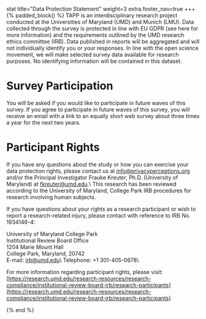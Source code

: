 stat
title="Data Protection Statement"
weight=3
extra.footer_nav=true
+++
{% padded_block() %}
TAPP is an interdisciplinary research project conducted at the Universities of Maryland (UMD) and Munich (LMU). 
Data collected through the survey is protected in line with EU GDPR (see here for more information) and the requirements outlined by the UMD research ethics committee (IRB). Data published in reports will be aggregated and will not individually identify you or your responses. In line with the open science movement, we will make selected survey data available for research purposes. No identifying information will be contained in this dataset. 

# Survey Participation

You will be asked if you would like to participate in future waves of this survey. If you agree to participate in future waves of this survey, you will receive an email with a link to an equally short web survey about three times a year for the next two years.

# Participant Rights

If you have any questions about the study or how you can exercise your data protection rights, please contact us at info@privacyperceptions.org and/or the Principal Investigator Frauke Kreuter, Ph.D. (University of Maryland) at [fkreuter@umd.edu](mailto:fkreuter@umd.edu).\ 
This research has been reviewed according to the University of Maryland, College Park IRB procedures for research involving human subjects.

If you have questions about your rights as a research participant or wish to report a research-related injury, please contact with reference to IRB No. 1934146-4:

University of Maryland College Park\
Institutional Review Board Office\
1204 Marie Mount Hall\
College Park, Maryland, 20742\
E-mail: [irb@umd.edu](mailto:irb@umd.edu)\ 
Telephone: +1 301-405-0678\

For more information regarding participant rights, please visit:
[https://research.umd.edu/research-resources/research-compliance/institutional-review-board-irb/research-participants](https://research.umd.edu/research-resources/research-compliance/institutional-review-board-irb/research-participants)

{% end %}
